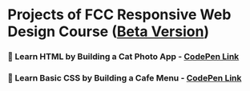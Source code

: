 # Projects of FCC Responsive Web Design Course ([Beta Version](https://www.freecodecamp.org/learn/2022/responsive-web-design/))

### 🔷 Learn HTML by Building a Cat Photo App - [CodePen Link](https://codepen.io/S4ch1/full/eYGxmGj)
### 🔷 Learn Basic CSS by Building a Cafe Menu - [CodePen Link](https://codepen.io/S4ch1/full/gOGvEqy)

